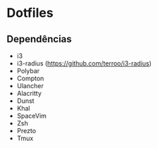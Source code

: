 # Dotfiles

## Dependências
- i3
- i3-radius (https://github.com/terroo/i3-radius)
- Polybar
- Compton
- Ulancher
- Alacritty
- Dunst
- Khal
- SpaceVim
- Zsh
- Prezto
- Tmux

